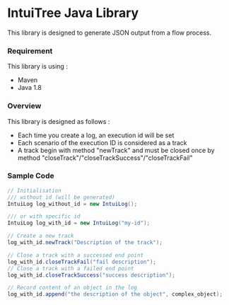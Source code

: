 # IntuiTree Java Library
This library is designed to generate JSON output from a flow process.

### Requirement
This library is using :
- Maven
- Java 1.8

### Overview

This library is designed as follows :
- Each time you create a log, an execution id will be set
- Each scenario of the execution ID is considered as a track
- A track begin with method "newTrack" and must be closed once by method "closeTrack"/"closeTrackSuccess"/"closeTrackFail"


### Sample Code

```java
// Initialisation
/// without id (will be generated)
IntuiLog log_without_id = new IntuiLog();

/// or with specific id
IntuiLog log_with_id = new IntuiLog("my-id");
```

```java
// Create a new track
log_with_id.newTrack("Description of the track");
```

```java
// Close a track with a successed end point
log_with_id.closeTrackFail("fail description");
// Close a track with a failed end point
log_with_id.closeTrackSuccess("success description");
```

```java
// Record content of an object in the log
log_with_id.append("the description of the object", complex_object);
```
